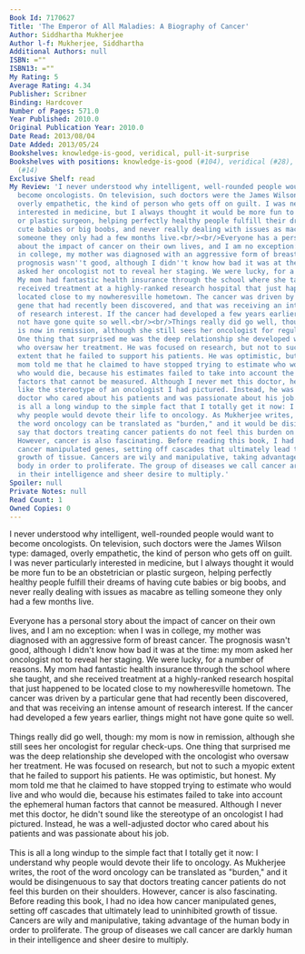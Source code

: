 ```yaml
---
Book Id: 7170627
Title: 'The Emperor of All Maladies: A Biography of Cancer'
Author: Siddhartha Mukherjee
Author l-f: Mukherjee, Siddhartha
Additional Authors: null
ISBN: =""
ISBN13: =""
My Rating: 5
Average Rating: 4.34
Publisher: Scribner
Binding: Hardcover
Number of Pages: 571.0
Year Published: 2010.0
Original Publication Year: 2010.0
Date Read: 2013/08/04
Date Added: 2013/05/24
Bookshelves: knowledge-is-good, veridical, pull-it-surprise
Bookshelves with positions: knowledge-is-good (#104), veridical (#28), pull-it-surprise
  (#14)
Exclusive Shelf: read
My Review: 'I never understood why intelligent, well-rounded people would want to
  become oncologists. On television, such doctors were the James Wilson type: damaged,
  overly empathetic, the kind of person who gets off on guilt. I was never particularly
  interested in medicine, but I always thought it would be more fun to be an obstetrician
  or plastic surgeon, helping perfectly healthy people fulfill their dreams of having
  cute babies or big boobs, and never really dealing with issues as macabre as telling
  someone they only had a few months live.<br/><br/>Everyone has a personal story
  about the impact of cancer on their own lives, and I am no exception: when I was
  in college, my mother was diagnosed with an aggressive form of breast cancer. The
  prognosis wasn''t good, although I didn''t know how bad it was at the time: my mom
  asked her oncologist not to reveal her staging. We were lucky, for a number of reasons.
  My mom had fantastic health insurance through the school where she taught, and she
  received treatment at a highly-ranked research hospital that just happened to be
  located close to my nowheresville hometown. The cancer was driven by a particular
  gene that had recently been discovered, and that was receiving an intense amount
  of research interest. If the cancer had developed a few years earlier, things might
  not have gone quite so well.<br/><br/>Things really did go well, though: my mom
  is now in remission, although she still sees her oncologist for regular check-ups.
  One thing that surprised me was the deep relationship she developed with the oncologist
  who oversaw her treatment. He was focused on research, but not to such a myopic
  extent that he failed to support his patients. He was optimistic, but honest. My
  mom told me that he claimed to have stopped trying to estimate who would live and
  who would die, because his estimates failed to take into account the ephemeral human
  factors that cannot be measured. Although I never met this doctor, he didn''t sound
  like the stereotype of an oncologist I had pictured. Instead, he was a well-adjusted
  doctor who cared about his patients and was passionate about his job.<br/><br/>This
  is all a long windup to the simple fact that I totally get it now: I understand
  why people would devote their life to oncology. As Mukherjee writes, the root of
  the word oncology can be translated as "burden," and it would be disingenuous to
  say that doctors treating cancer patients do not feel this burden on their shoulders.
  However, cancer is also fascinating. Before reading this book, I had no idea how
  cancer manipulated genes, setting off cascades that ultimately lead to uninhibited
  growth of tissue. Cancers are wily and manipulative, taking advantage of the human
  body in order to proliferate. The group of diseases we call cancer are darkly human
  in their intelligence and sheer desire to multiply.'
Spoiler: null
Private Notes: null
Read Count: 1
Owned Copies: 0
---
```


I never understood why intelligent, well-rounded people would want to become oncologists. On television, such doctors were the James Wilson type: damaged, overly empathetic, the kind of person who gets off on guilt. I was never particularly interested in medicine, but I always thought it would be more fun to be an obstetrician or plastic surgeon, helping perfectly healthy people fulfill their dreams of having cute babies or big boobs, and never really dealing with issues as macabre as telling someone they only had a few months live.<br/><br/>Everyone has a personal story about the impact of cancer on their own lives, and I am no exception: when I was in college, my mother was diagnosed with an aggressive form of breast cancer. The prognosis wasn't good, although I didn't know how bad it was at the time: my mom asked her oncologist not to reveal her staging. We were lucky, for a number of reasons. My mom had fantastic health insurance through the school where she taught, and she received treatment at a highly-ranked research hospital that just happened to be located close to my nowheresville hometown. The cancer was driven by a particular gene that had recently been discovered, and that was receiving an intense amount of research interest. If the cancer had developed a few years earlier, things might not have gone quite so well.<br/><br/>Things really did go well, though: my mom is now in remission, although she still sees her oncologist for regular check-ups. One thing that surprised me was the deep relationship she developed with the oncologist who oversaw her treatment. He was focused on research, but not to such a myopic extent that he failed to support his patients. He was optimistic, but honest. My mom told me that he claimed to have stopped trying to estimate who would live and who would die, because his estimates failed to take into account the ephemeral human factors that cannot be measured. Although I never met this doctor, he didn't sound like the stereotype of an oncologist I had pictured. Instead, he was a well-adjusted doctor who cared about his patients and was passionate about his job.<br/><br/>This is all a long windup to the simple fact that I totally get it now: I understand why people would devote their life to oncology. As Mukherjee writes, the root of the word oncology can be translated as "burden," and it would be disingenuous to say that doctors treating cancer patients do not feel this burden on their shoulders. However, cancer is also fascinating. Before reading this book, I had no idea how cancer manipulated genes, setting off cascades that ultimately lead to uninhibited growth of tissue. Cancers are wily and manipulative, taking advantage of the human body in order to proliferate. The group of diseases we call cancer are darkly human in their intelligence and sheer desire to multiply.